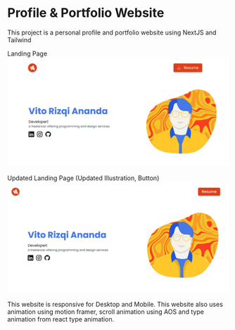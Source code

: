 # Profile & Portfolio Website

This project is a personal profile and portfolio website using NextJS and Tailwind 

Landing Page
![V1](landing-page-1.jpg)

Updated Landing Page (Updated Illustration, Button)
![V2](landing-page-2.jpg)

This website is responsive for Desktop and Mobile. This website also uses animation using motion framer, scroll animation using AOS and type animation from react type animation.
